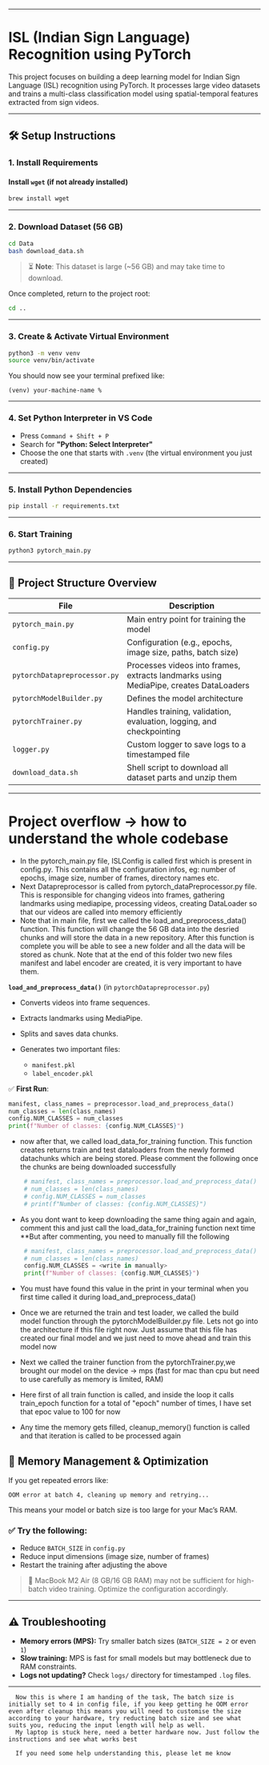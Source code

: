 
---


# ISL (Indian Sign Language) Recognition using PyTorch

This project focuses on building a deep learning model for Indian Sign Language (ISL) recognition using PyTorch. It processes large video datasets and trains a multi-class classification model using spatial-temporal features extracted from sign videos.

---

## 🛠️ Setup Instructions

### 1. Install Requirements

#### Install `wget` (if not already installed)

```bash
brew install wget
```


---

### 2. Download Dataset (56 GB)

```bash
cd Data
bash download_data.sh
```

> ⏳ **Note**: This dataset is large (\~56 GB) and may take time to download.

Once completed, return to the project root:

```bash
cd ..
```

---

### 3. Create & Activate Virtual Environment

```bash
python3 -m venv venv
source venv/bin/activate
```

You should now see your terminal prefixed like:

```
(venv) your-machine-name %
```

---

### 4. Set Python Interpreter in VS Code

* Press `Command + Shift + P`
* Search for **"Python: Select Interpreter"**
* Choose the one that starts with `.venv` (the virtual environment you just created)

---

### 5. Install Python Dependencies

```bash
pip install -r requirements.txt
```

---

### 6. Start Training

```bash
python3 pytorch_main.py
```

---

## 📂 Project Structure Overview

| File                         | Description                                                                           |
| ---------------------------- | ------------------------------------------------------------------------------------- |
| `pytorch_main.py`            | Main entry point for training the model                                               |
| `config.py`                  | Configuration (e.g., epochs, image size, paths, batch size)                           |
| `pytorchDatapreprocessor.py` | Processes videos into frames, extracts landmarks using MediaPipe, creates DataLoaders |
| `pytorchModelBuilder.py`     | Defines the model architecture                                                        |
| `pytorchTrainer.py`          | Handles training, validation, evaluation, logging, and checkpointing                  |
| `logger.py`                  | Custom logger to save logs to a timestamped file                                      |
| `download_data.sh`           | Shell script to download all dataset parts and unzip them                             |

---




# Project overflow -> how to understand the whole codebase

* In the pytorch_main.py file, ISLConfig is called first which is present in config.py. This contains all the configuration infos, eg: number of epochs, image size, number of frames, directory names etc.
* Next Datapreprocessor is called from pytorch_dataPreprocessor.py file. This is responsible for changing videos into frames, gathering landmarks using mediapipe, processing videos, creating DataLoader so that our videos are called into memory efficiently
* Note that in main file, first we called the load_and_preprocess_data() function. This function will change the 56 GB data into the desried chunks and will store the data in a new repository. After this function is complete you will be able to see a new folder and all the data will be stored as chunk. Note that at the end of this folder two new files manifest and label encoder are created, it is very important to have them.

 **`load_and_preprocess_data()`** (in `pytorchDatapreprocessor.py`)

   * Converts videos into frame sequences.
   * Extracts landmarks using MediaPipe.
   * Splits and saves data chunks.
   * Generates two important files:

     * `manifest.pkl`
     * `label_encoder.pkl`

   ✅ **First Run**:

   ```python
   manifest, class_names = preprocessor.load_and_preprocess_data()
   num_classes = len(class_names)
   config.NUM_CLASSES = num_classes
   print(f"Number of classes: {config.NUM_CLASSES}")
   ```


* now after that, we called load_data_for_training function. This function creates returns train and test dataloaders from the newly formed datachunks which are being stored. Please comment the following once the chunks are being downloaded successfully


  ```python
   # manifest, class_names = preprocessor.load_and_preprocess_data()
   # num_classes = len(class_names)
   # config.NUM_CLASSES = num_classes
   # print(f"Number of classes: {config.NUM_CLASSES}")
   ```

* As you dont want to keep downloading the same thing again and again, comment this and just call the load_data_for_training function next time
**But after commenting, you need to manually fill the following

  ```python
   # manifest, class_names = preprocessor.load_and_preprocess_data()
   # num_classes = len(class_names)
   config.NUM_CLASSES = <write in manually>
   print(f"Number of classes: {config.NUM_CLASSES}")
   ```

* You must have found this value in the print in your terminal when you first time called it during load_and_preprocess_data()


* Once we are returned the train and test loader, we called the build model function through the pytorchModelBuilder.py file. Lets not go into the architecture if this file right now. Just assume that this file has created our final model and we just need to move ahead and train this model now
* Next we called the trainer function from the pytorchTrainer.py,we brought our model on the device -> mps (fast for mac than cpu but need to use carefully as memory is limited, RAM)
* Here first of all train function is called, and inside the loop it calls train_epoch function for a total of "epoch" number of times, I have set that epoc value to 100 for now
* Any time the memory gets filled, cleanup_memory() function is called and that iteration is called to be processed again


## 🧹 Memory Management & Optimization

If you get repeated errors like:

```
OOM error at batch 4, cleaning up memory and retrying...
```

This means your model or batch size is too large for your Mac’s RAM.

### ✅ Try the following:

* Reduce `BATCH_SIZE` in `config.py`
* Reduce input dimensions (image size, number of frames)
* Restart the training after adjusting the above

> 🧠 MacBook M2 Air (8 GB/16 GB RAM) may not be sufficient for high-batch video training. Optimize the configuration accordingly.

---

## ⚠️ Troubleshooting

* **Memory errors (MPS):** Try smaller batch sizes (`BATCH_SIZE = 2` or even `1`)
* **Slow training:** MPS is fast for small models but may bottleneck due to RAM constraints.
* **Logs not updating?** Check `logs/` directory for timestamped `.log` files.

---

```
  Now this is where I am handing of the task, The batch size is initially set to 4 in config file, if you keep getting he OOM error even after cleanup this means you will need to customise the size according to your hardware, try reducting batch size and see what suits you, reducing the input length will help as well.
  My laptop is stuck here, need a better hardware now. Just follow the instructions and see what works best
```

```
  If you need some help understanding this, please let me know

```

  

